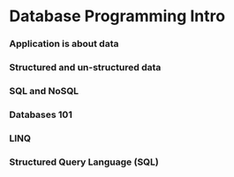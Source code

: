 # Database Programming Intro

### Application is about data
### Structured and un-structured data
### SQL and NoSQL
### Databases 101
### LINQ
### Structured Query Language (SQL)